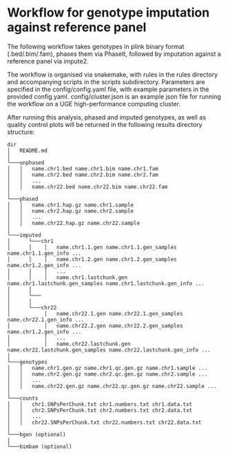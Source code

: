 # Workflow for genotype imputation against reference panel

The following workflow takes genotypes in plink binary format (.bed/.bim/.fam),
phases them via PhaseIt, followed by imputation against a reference panel via
impute2.

The workflow is organised via snakemake, with rules in the rules directory
and accompanying scripts in the scripts subdirectory. Parameters are specified
in the config/config.yaml file, with example parameters in the provided
config.yaml. config/cluster.json is an example json file for running the
workflow on a UGE high-performance computing cluster.

After running this analysis, phased and imputed genotypes, as well as quality
control plots will be returned in the following results directory structure:

```
dir
│   README.md
│
└───unphased
│   │   name.chr1.bed name.chr1.bim name.chr1.fam
│   │   name.chr2.bed name.chr2.bim name.chr2.fam
│   │   ...
│   │   name.chr22.bed name.chr22.bim name.chr22.fam
│
└───phased
│   │   name.chr1.hap.gz name.chr1.sample
│   │   name.chr2.hap.gz name.chr2.sample
│   │   ...
│   │   name.chr22.hap.gz name.chr22.sample
│
└───imputed
│      └───chr1
│      │    │   name.chr1.1.gen name.chr1.1.gen_samples name.chr1.1.gen_info ...
│      │    │   name.chr1.2.gen name.chr1.2.gen_samples name.chr1.2.gen_info ...
│      │    │   ...
│      │    │   name.chr1.lastchunk.gen name.chr1.lastchunk.gen_samples name.chr1.lastchunk.gen_info ...
│      │
│      └───
│      │
│      └───chr22
│           │   name.chr22.1.gen name.chr22.1.gen_samples name.chr22.1.gen_info ...
│           │   name.chr22.2.gen name.chr22.2.gen_samples name.chr1.2.gen_info ...
│           │   ...
│           │   name.chr22.lastchunk.gen name.chr22.lastchunk.gen_samples name.chr22.lastchunk.gen_info ...
│
└───genotypes
│   │   name.chr1.gen.gz name.chr1.qc.gen.gz name.chr1.sample ...
│   │   name.chr2.gen.gz name.chr2.qc.gen.gz name.chr2.sample ...
│   │   ...
│   │   name.chr22.gen.gz name.chr22.qc.gen.gz name.chr22.sample ...
│
└───counts
│   │   chr1.SNPsPerChunk.txt chr1.numbers.txt chr1.data.txt
│   │   chr2.SNPsPerChunk.txt chr2.numbers.txt chr2.data.txt
│   │   ...
│   │   chr22.SNPsPerChunk.txt chr22.numbers.txt chr22.data.txt
│
└───bgen (optional)
│
└───bimbam (optional)

```
